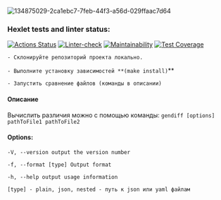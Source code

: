 ![134875029-2ca1ebc7-7feb-44f3-a56d-029ffaac7d64](https://user-images.githubusercontent.com/84579087/140838389-e5f36386-37fb-4474-bc86-6b279df73086.png)


### Hexlet tests and linter status:
[![Actions Status](https://github.com/CerberStrix/frontend-project-lvl2/workflows/hexlet-check/badge.svg)](https://github.com/CerberStrix/frontend-project-lvl2/actions) [![Linter-check](https://github.com/CerberStrix/frontend-project-lvl2/actions/workflows/node.js.yml/badge.svg)](https://github.com/CerberStrix/frontend-project-lvl2/actions/workflows/node.js.yml) 
[![Maintainability](https://api.codeclimate.com/v1/badges/c430d2c42220601a8f03/maintainability)](https://codeclimate.com/github/CerberStrix/frontend-project-lvl2/maintainability) [![Test Coverage](https://api.codeclimate.com/v1/badges/c430d2c42220601a8f03/test_coverage)](https://codeclimate.com/github/CerberStrix/frontend-project-lvl2/test_coverage)


`- Склонируйте репозиторий проекта локально.`

`- Выполните установку зависимостей **(make install)`**

`- Запустить сравнение файлов (команды в описании)`

#### Описание

Вычислить различия можно с помощью команды: `gendiff [options] pathToFile1 pathToFile2`

#### Options: 
`-V, --version output the version number `

`-f, --format [type] Output format `

`-h, --help output usage information`

`[type] - plain, json, nested - путь к json или yaml файлам`
